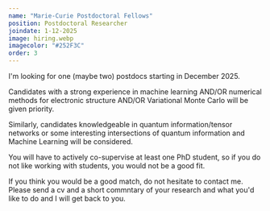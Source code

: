 ```yaml
---
name: "Marie-Curie Postdoctoral Fellows"
position: Postdoctoral Researcher
joindate: 1-12-2025
image: hiring.webp
imagecolor: "#252F3C"
order: 3
---
```


I'm looking for one (maybe two) postdocs starting in December 2025.

Candidates with a strong experience in machine learning AND/OR numerical methods for electronic structure AND/OR Variational Monte Carlo will be given priority.

Similarly, candidates knowledgeable in quantum information/tensor networks or some interesting intersections of quantum information and Machine Learning will be considered.

You will have to actively co-supervise at least one PhD student, so if you do not like working with students, you would not be a good fit.

If you think you would be a good match, do not hesitate to contact me. Please send a cv and a short commntary of your research and what you'd like to do and I will get back to you.

